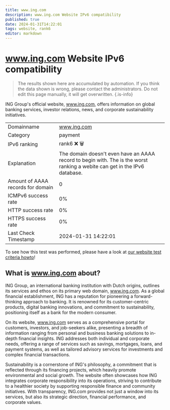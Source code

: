 ```yaml
---
title: www.ing.com
description: www.ing.com Website IPv6 compatibility
published: true
date: 2024-01-31T14:22:01
tags: website, rank6
editor: markdown
---
```


# www.ing.com Website IPv6 compatibility

> The results shown here are accumulated by automation. If you think the data shown is wrong, please contact the administrators. 
> Do not edit this page manually, it will get overwritten.
{.is-info}

ING Group's official website, www.ing.com, offers information on global banking services, investor relations, news, and corporate sustainability initiatives.


|   |   |
| - | - |
| Domainname | www.ing.com
| Category | payment |
| IPv6 ranking | rank6 :x: :wastebasket: |
| Explanation | The domain doesn't even have an AAAA record to begin with. The is the worst ranking a webite can get in the IPv6 database. |
| Amount of AAAA records for domain | 0 |
| ICMPv6 success rate | 0%|
| HTTP success rate | 0% |
| HTTPS success rate | 0% |
| Last Check Timestamp | 2024-01-31 14:22:01 |

To see how this test was performed, please have a look at [our website test criteria howto](/howto/testcriteria/website)!


## What is www.ing.com about?
ING Group, an international banking institution with Dutch origins, outlines its services and ethos on its primary web domain, www.ing.com. As a global financial establishment, ING has a reputation for pioneering a forward-thinking approach to banking. It is renowned for its customer-centric products, digital banking innovations, and commitment to sustainability, positioning itself as a bank for the modern consumer.

On its website, www.ing.com serves as a comprehensive portal for customers, investors, and job-seekers alike, presenting a breadth of information ranging from personal and business banking solutions to in-depth financial insights. ING addresses both individual and corporate needs, offering a range of services such as savings, mortgages, loans, and payment systems, as well as tailored advisory services for investments and complex financial transactions.

Sustainability is a cornerstone of ING's philosophy, a commitment that is reflected through its financing projects, which heavily promote environmental and social growth. The website often showcases how ING integrates corporate responsibility into its operations, striving to contribute to a healthier society by supporting responsible finance and community initiatives. With transparency, ING.com provides not just a window into its services, but also its strategic direction, financial performance, and corporate values.



